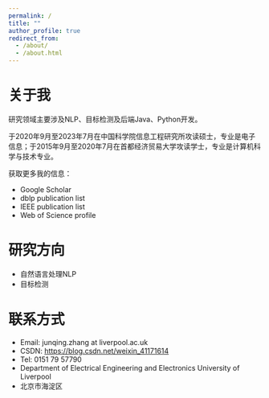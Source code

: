 ```yaml
---
permalink: /
title: ""
author_profile: true
redirect_from: 
  - /about/
  - /about.html
---
```




# 关于我
研究领域主要涉及NLP、目标检测及后端Java、Python开发。

于2020年9月至2023年7月在中国科学院信息工程研究所攻读硕士，专业是电子信息；于2015年9月至2020年7月在首都经济贸易大学攻读学士，专业是计算机科学与技术专业。



获取更多我的信息：
- Google Scholar
- dblp publication list
- IEEE publication list
- Web of Science profile



# 研究方向
- 自然语言处理NLP
- 目标检测



# 联系方式
- Email: junqing.zhang at liverpool.ac.uk
- CSDN: https://blog.csdn.net/weixin_41171614 
- Tel: 0151 79 57790
- Department of Electrical Engineering and Electronics University of Liverpool
- 北京市海淀区


